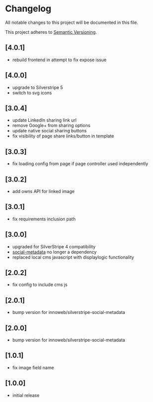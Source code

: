 # Changelog

All notable changes to this project will be documented in this file.

This project adheres to [Semantic Versioning](http://semver.org/).

## [4.0.1]

* rebuild frontend in attempt to fix expose issue

## [4.0.0]

* upgrade to Silverstripe 5
* switch to svg icons

## [3.0.4]

* update LinkedIn sharing link url
* remove Google+ from sharing options
* update native social sharing buttons
* fix visibility of page share links/button in template

## [3.0.3]

* fix loading config from page if page controller used independently

## [3.0.2]

* add owns API for linked image

## [3.0.1]

* fix requirements inclusion path

## [3.0.0]

* upgraded for SilverStripe 4 compatibility
* [social-metadata](https://github.com/innoweb/silverstripe-social-metadata) no longer a dependency 
* replaced local cms javascript with displaylogic functionality

## [2.0.2]

* fix config to include cms js

## [2.0.1]

* bump version for innoweb/silverstripe-social-metadata

## [2.0.0]

* bump version for innoweb/silverstripe-social-metadata

## [1.0.1]

* fix image field name

## [1.0.0]

* initial release
